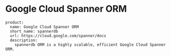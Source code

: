 # Google Cloud Spanner ORM

```
product:
  name: Google Cloud Spanner ORM
  short_name: spannerdb
  url: https://cloud.google.com/spanner/docs
  description:
    spannerdb ORM is a highly scalable, efficient Google Cloud Spanner ORM.
```
